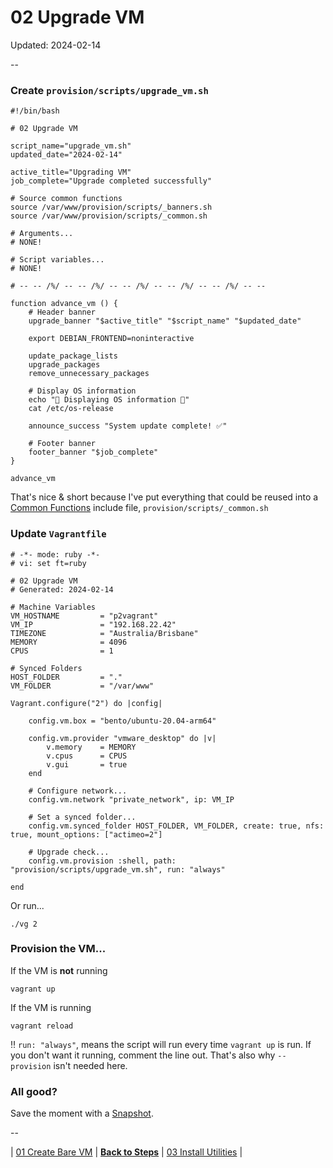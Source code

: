 # 02 Upgrade VM

Updated: 2024-02-14

--

### Create `provision/scripts/upgrade_vm.sh`

```
#!/bin/bash

# 02 Upgrade VM

script_name="upgrade_vm.sh"
updated_date="2024-02-14"

active_title="Upgrading VM"
job_complete="Upgrade completed successfully"

# Source common functions
source /var/www/provision/scripts/_banners.sh
source /var/www/provision/scripts/_common.sh

# Arguments...
# NONE!

# Script variables...
# NONE!

# -- -- /%/ -- -- /%/ -- -- /%/ -- -- /%/ -- -- /%/ -- --

function advance_vm () {
	# Header banner
	upgrade_banner "$active_title" "$script_name" "$updated_date"

	export DEBIAN_FRONTEND=noninteractive

	update_package_lists
	upgrade_packages
	remove_unnecessary_packages

	# Display OS information
	echo "📄 Displaying OS information 📄"
	cat /etc/os-release

	announce_success "System update complete! ✅"

	# Footer banner
	footer_banner "$job_complete"
}

advance_vm
```

That's nice & short because I've put everything that could be reused into a [Common Functions](./Common_Functions.md) include file, `provision/scripts/_common.sh`

### Update `Vagrantfile`

```
# -*- mode: ruby -*-
# vi: set ft=ruby

# 02 Upgrade VM
# Generated: 2024-02-14

# Machine Variables
VM_HOSTNAME         = "p2vagrant"
VM_IP               = "192.168.22.42"
TIMEZONE            = "Australia/Brisbane"
MEMORY              = 4096
CPUS                = 1

# Synced Folders
HOST_FOLDER         = "."
VM_FOLDER           = "/var/www"

Vagrant.configure("2") do |config|

	config.vm.box = "bento/ubuntu-20.04-arm64"

	config.vm.provider "vmware_desktop" do |v|
		v.memory    = MEMORY
		v.cpus      = CPUS
		v.gui       = true
	end

	# Configure network...
	config.vm.network "private_network", ip: VM_IP

	# Set a synced folder...
	config.vm.synced_folder HOST_FOLDER, VM_FOLDER, create: true, nfs: true, mount_options: ["actimeo=2"]

	# Upgrade check...
	config.vm.provision :shell, path: "provision/scripts/upgrade_vm.sh", run: "always"

end
```

Or run...

```
./vg 2
```

### Provision the VM...

If the VM is **not** running

```
vagrant up
```

If the VM is running

```
vagrant reload
```

‼️ `run: "always"`, means the script will run every time `vagrant up` is run. If you don't want it running, comment the line out. That's also why `--provision` isn't needed here.

### All good?

Save the moment with a [Snapshot](./Snapshots.md).

--

<!-- 02 Upgrade VM -->
| [01 Create Bare VM](./01_Create_Bare_VM.md)
| [**Back to Steps**](../README.md)
| [03 Install Utilities](./03_Install_Utilities.md)
|
